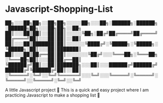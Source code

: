 # Javascript-Shopping-List


██╗░░░██╗██╗░░██╗██╗░░░░░██╗░░░██╗░██████╗░██████╗░██████╗██╗░░░██╗██╗░░██╗
██║░░░██║██║░░██║██║░░░░░╚██╗░██╔╝██╔════╝██╔════╝██╔════╝██║░░░██║██║░░██║ 
██║░░░██║███████║██║░░░░░░╚████╔╝░╚█████╗░╚█████╗░╚█████╗░██║░░░██║███████║
██║░░░██║██╔══██║██║░░░░░░░╚██╔╝░░░╚═══██╗░╚═══██╗░╚═══██╗██║░░░██║██╔══██║
╚██████╔╝██║░░██║███████╗░░░██║░░░██████╔╝██████╔╝██████╔╝╚██████╔╝██║░░██║
░╚═════╝░╚═╝░░╚═╝╚══════╝░░░╚═╝░░░╚═════╝░╚═════╝░╚═════╝░░╚═════╝░╚═╝░░╚═╝

A little Javascript project 🌟 This is a quick and easy project where I am practicing Javascript to make a shopping list 🛒
